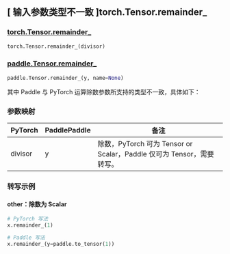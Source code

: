 ## [ 输入参数类型不一致 ]torch.Tensor.remainder_

### [torch.Tensor.remainder_](https://pytorch.org/docs/stable/generated/torch.Tensor.remainder_.html?highlight=torch+tensor+remainder_#torch.Tensor.remainder_)

```python
torch.Tensor.remainder_(divisor)
```

### [paddle.Tensor.remainder_](https://www.paddlepaddle.org.cn/documentation/docs/zh/develop/api/paddle/Tensor_cn.html#id15)

```python
paddle.Tensor.remainder_(y, name=None)
```

其中 Paddle 与 PyTorch 运算除数参数所支持的类型不一致，具体如下：

### 参数映射

| PyTorch       | PaddlePaddle | 备注                                                   |
| ------------- | ------------ | ------------------------------------------------------ |
| divisor         | y            | 除数，PyTorch 可为 Tensor or Scalar，Paddle 仅可为 Tensor，需要转写。   |

### 转写示例

#### other：除数为 Scalar

```python
# PyTorch 写法
x.remainder_(1)

# Paddle 写法
x.remainder_(y=paddle.to_tensor(1))
```
